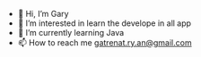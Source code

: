- 👋 Hi, I’m Gary
- 👀 I’m interested in learn the develope in all app
- 🌱 I’m currently learning Java
- 📫 How to reach me gatrenat.ry.an@gmail.com

<!---
Ry-An98/Ry-An98 is a ✨ special ✨ repository because its `README.md` (this file) appears on your GitHub profile.
You can click the Preview link to take a look at your changes.
--->
